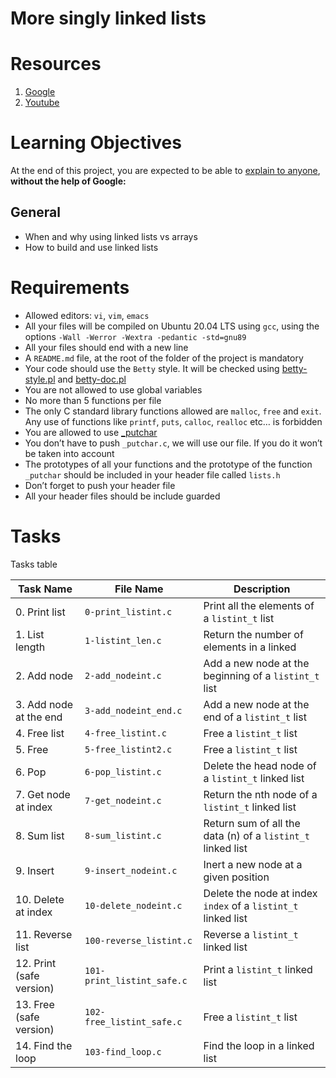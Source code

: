 # More singly linked lists

# Resources
1. [Google](https://www.google.com/#q=linked+lists)
2. [Youtube](https://www.youtube.com/results?search_query=linked+lists)

# Learning Objectives
At the end of this project, you are expected to be able to [explain to anyone](https://fs.blog/feynman-learning-technique/?fbclid=IwAR2K5_BGPVo0QjJXkOIIqNsqcXK4lTskPWJvA0asKQIGtCPWaQBdKmj1Ztg), **without the help of Google:**

## General
* When and why using linked lists vs arrays
* How to build and use linked lists

# Requirements
* Allowed editors: `vi`, `vim`, `emacs`
* All your files will be compiled on Ubuntu 20.04 LTS using `gcc`, using the options `-Wall -Werror -Wextra -pedantic -std=gnu89`
* All your files should end with a new line
* A `README.md` file, at the root of the folder of the project is mandatory
* Your code should use the `Betty` style. It will be checked using [betty-style.pl](https://github.com/holbertonschool/Betty/blob/master/betty-style.pl) and [betty-doc.pl](https://github.com/holbertonschool/Betty/blob/master/betty-doc.pl)
* You are not allowed to use global variables
* No more than 5 functions per file
* The only C standard library functions allowed are `malloc`, `free` and `exit`. Any use of functions like `printf`, `puts`, `calloc`, `realloc` etc… is forbidden
* You are allowed to use [_putchar](https://github.com/holbertonschool/_putchar.c/blob/master/_putchar.c)
* You don’t have to push `_putchar.c`, we will use our file. If you do it won’t be taken into account
* The prototypes of all your functions and the prototype of the function `_putchar` should be included in your header file called `lists.h`
* Don’t forget to push your header file
* All your header files should be include guarded

# Tasks
Tasks table

| Task Name  | File Name | Description |
| --------------- | ------------------------------ |---------------------------------------------------------------|
| 0. Print list  | `0-print_listint.c`  | Print all the elements of a `listint_t` list |
| 1. List length | `1-listint_len.c` | Return the number of elements in a linked |
| 2. Add node | `2-add_nodeint.c` | Add a new node at the beginning of a `listint_t` list |
| 3. Add node at the end | `3-add_nodeint_end.c` | Add a new node at the end of a `listint_t` list |
| 4. Free list | `4-free_listint.c` | Free a `listint_t` list |
| 5. Free | `5-free_listint2.c` | Free a `listint_t` list |
| 6. Pop | `6-pop_listint.c` | Delete the head node of a `listint_t` linked list |
| 7. Get node at index | `7-get_nodeint.c` | Return the nth node of a `listint_t` linked list |
| 8. Sum list | `8-sum_listint.c` | Return sum of all the data (n) of a `listint_t` linked list |
| 9. Insert | `9-insert_nodeint.c` | Inert a new node at a given position |
| 10. Delete at index | `10-delete_nodeint.c` | Delete the node at index `index` of a `listint_t` linked list |
| 11. Reverse list | `100-reverse_listint.c` | Reverse a `listint_t` linked list |
| 12. Print (safe version) | `101-print_listint_safe.c` | Print a `listint_t` linked list |
| 13. Free (safe version) | `102-free_listint_safe.c` | Free a `listint_t` list |
| 14. Find the loop | `103-find_loop.c` | Find the loop in a linked list |

